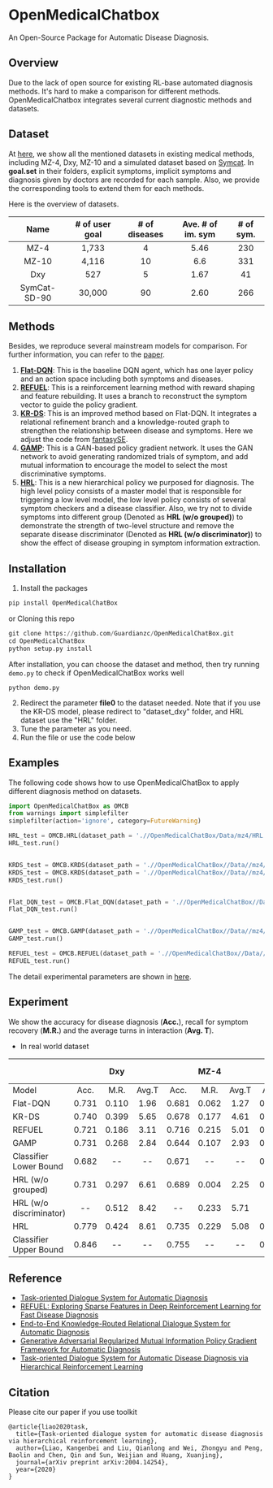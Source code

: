 # OpenMedicalChatbox

An Open-Source Package for Automatic Disease Diagnosis.

## Overview

Due to the lack of open source for existing RL-base automated diagnosis methods. It's hard to make a comparison for different methods. OpenMedicalChatbox integrates several current diagnostic methods and datasets.

## Dataset

At [here](./Data/Readme.md), we show all the mentioned datasets in existing medical methods, including MZ-4, Dxy, MZ-10 and a simulated dataset based on [Symcat](http://www.symcat.com/). In **goal.set** in their folders, explicit symptoms, implicit symptoms and diagnosis given by doctors are recorded for each sample. Also, we provide the corresponding tools to extend them for each methods. 

Here is the overview of datasets.

|     Name     | # of user goal | # of diseases | Ave. # of im. sym | # of sym. |
| :----------: | :------------: | :-----------: | :---------------: | :-------: |
|     MZ-4     |     1,733      |       4       |       5.46        |    230    |
|    MZ-10     |     4,116      |      10       |       6.6        |    331    |
|     Dxy      |      527       |       5       |       1.67        |    41     |
| SymCat-SD-90 |     30,000     |      90       |       2.60        |    266    |

 

## Methods

Besides, we reproduce several mainstream models for comparison. For further information, you can refer to the [paper](./paper/).

1. **[Flat-DQN](http://www.aclweb.org/anthology/P18-2033)**: This is the baseline DQN agent, which has one layer policy and an action space including both symptoms and diseases. 
2. **[REFUEL](https://proceedings.neurips.cc/paper/2018/hash/b5a1d925221b37e2e399f7b319038ba0-Abstract.html)**: This is a reinforcement learning method with reward shaping and feature rebuilding. It uses a branch to reconstruct the symptom vector to guide the policy gradient. 
3. **[KR-DS](https://ojs.aaai.org/index.php/AAAI/article/view/4722)**: This is an improved method based on Flat-DQN. It integrates a relational refinement branch and a knowledge-routed graph to strengthen the relationship between disease and symptoms. Here we adjust the code from [fantasySE](https://github.com/fantasySE/Dialogue-System-for-Automatic-Diagnosis).
4. **[GAMP](https://ojs.aaai.org/index.php/AAAI/article/view/5456)**: This is a GAN-based policy gradient network. It uses the GAN network to avoid generating randomized trials of symptom, and add mutual information to encourage the model to select the most discriminative symptoms.
5. **[HRL](https://arxiv.org/abs/2004.14254)**: This is a new hierarchical policy we purposed for diagnosis. The high level policy consists of a master model that is responsible for triggering a low level model, the low level policy consists of several symptom checkers and a disease classifier. Also, we try not to divide symptoms into different group (Denoted as **HRL (w/o grouped)**) to demonstrate the strength of two-level structure and remove the separate disease discriminator (Denoted as **HRL (w/o discriminator)**) to show the effect of disease grouping in symptom information extraction.



## Installation

1. Install the packages
```python 
pip install OpenMedicalChatBox
```
   or Cloning this repo

```python
git clone https://github.com/Guardianzc/OpenMedicalChatBox.git
cd OpenMedicalChatBox
python setup.py install
```

After installation, you can choose the dataset and method, then try running  ` demo.py` to check if OpenMedicalChatBox works well

```
python demo.py
```



2. Redirect the parameter **file0**  to the dataset needed. Note that if you use the KR-DS model, please redirect to "dataset_dxy" folder, and HRL dataset use the "HRL" folder.
3. Tune the parameter as you need.
4. Run the file or use the code below



## Examples

The following code shows how to use OpenMedicalChatBox to apply different diagnosis method on datasets.

```python
import OpenMedicalChatBox as OMCB
from warnings import simplefilter
simplefilter(action='ignore', category=FutureWarning)

HRL_test = OMCB.HRL(dataset_path = './/OpenMedicalChatBox/Data/mz4/HRL', model_save_path = './simulate//', groups = 2, model_load_path = './simulate/DQN/checkpoint/0411092858_MZ-10_agenthrljoint2_T20_ss100_lr0.0005_RFS20_RFF0_RFNCY0_RFIRS30_RFRA-4_RFRMT-100_gamma1_gammaW0.9_epsilon0.1_crs0_wfrs1_RID0/model_d10agenthrljoint2_s0.299_r-20.951_t9.5_mr0.007_mr2-0.004_e-0.pkl', cuda_idx = 1, train_mode = False)
HRL_test.run()


KRDS_test = OMCB.KRDS(dataset_path = './/OpenMedicalChatBox//Data//mz4//dataset_dxy//', model_save_path = './simulate//', model_load_path = None, cuda_idx = 1, warm_start = 1, train_mode = True)
KRDS_test = OMCB.KRDS(dataset_path = './/OpenMedicalChatBox//Data//mz4//dataset_dxy//', model_save_path = './simulate//', model_load_path = './simulate/test_2_2_0.403_1.977_0.060.pth.tar', cuda_idx = 1, warm_start = 1, train_mode = False)
KRDS_test.run()


Flat_DQN_test = OMCB.Flat_DQN(dataset_path = './/OpenMedicalChatBox//Data//mz4//', model_save_path = './simulate//',  model_load_path = '/remote-home/czhong/RL/DISCOpen-MedBox/simulate/DQN/checkpoint/0411114102_MZ-10_agentdqn_T20_ss100_lr0.0005_RFS20_RFF0_RFNCY0_RFIRS6_RFRA-4_RFRMT-100_gamma1_gammaW0.9_epsilon0.1_crs0_wfrs1_RID0/model_d10agentdqn_s0.299_r6.417_t2.5_mr0.024_mr2-0.014_e-2.pkl', cuda_idx = 1, warm_start=True ,train_mode = True)
Flat_DQN_test.run()


GAMP_test = OMCB.GAMP(dataset_path = './/OpenMedicalChatBox//Data//mz4//', model_save_path = './simulate//', model_load_path = './simulate/0411125423/s0.612_obj2.652_t2.954_mr0.107_outs0.183_e-0', cuda_idx = 0, train_mode = True)
GAMP_test.run()

REFUEL_test = OMCB.REFUEL(dataset_path = './/OpenMedicalChatBox//Data//mz4//', model_save_path = './simulate//', model_load_path = './simulate/0411132328/s9.043_obj-16.433_t1.0_mr0.0_outs0.0_e-1.pkl', cuda_idx = 0, train_mode = True)
REFUEL_test.run()

```

 

The detail experimental parameters are shown in [here](./OpenMedicalChatBox/Readme.md).



## Experiment

We show the accuracy for disease diagnosis (**Acc.**), recall for symptom recovery (**M.R.**) and the average turns in interaction (**Avg. T**).

- In real world dataset

|                         |       |  Dxy  |       |       | MZ-4  |       |       | MZ-10 |       |
| :---------------------- | :---: | :---: | :---: | :---: | :---: | :---: | :---: | :---: | :---: |
| Model                   | Acc.  | M.R.  | Avg.T | Acc.  | M.R.  | Avg.T | Acc.  | M.R.  | Avg.T |
| Flat-DQN                | 0.731 | 0.110 | 1.96  | 0.681 | 0.062 | 1.27  | 0.408 | 0.047 | 9.75  |
| KR-DS                   | 0.740 | 0.399 | 5.65  | 0.678 | 0.177 | 4.61  | 0.485 | 0.279 | 5.95  |
| REFUEL                  | 0.721 | 0.186 | 3.11  | 0.716 | 0.215 | 5.01  | 0.505 | 0.262 | 5.50  |
| GAMP                    | 0.731 | 0.268 | 2.84  | 0.644 | 0.107 | 2.93  | 0.500 | 0.067 | 1.78  |
| Classifier Lower Bound  | 0.682 |  --   |  --   | 0.671 |  --   |  --   | 0.532 |  --   |  --   |
| HRL (w/o grouped)       | 0.731 | 0.297 | 6.61  | 0.689 | 0.004 | 2.25  | 0.540 | 0.114 | 4.59  |
| HRL (w/o discriminator) |  --   | 0.512 | 8.42  |  --   | 0.233 | 5.71  |  --   | 0.330 | 8.75  |
| HRL                     | 0.779 | 0.424 | 8.61  | 0.735 | 0.229 | 5.08  | 0.556 | 0.295 | 6.99  |
| Classifier Upper Bound  | 0.846 |  --   |  --   | 0.755 |  --   |  --   | 0.612 |  --   |  --   |



## Reference

- [Task-oriented Dialogue System for Automatic Diagnosis](https://aclanthology.org/P18-2033.pdf)
- [REFUEL: Exploring Sparse Features in Deep Reinforcement Learning for Fast Disease Diagnosis](https://proceedings.neurips.cc/paper/2018/hash/b5a1d925221b37e2e399f7b319038ba0-Abstract.html)
- [End-to-End Knowledge-Routed Relational Dialogue System for Automatic Diagnosis](https://ojs.aaai.org/index.php/AAAI/article/view/4722)
- [Generative Adversarial Regularized Mutual Information Policy Gradient Framework for Automatic Diagnosis](https://ojs.aaai.org/index.php/AAAI/article/view/5456)
- [Task-oriented Dialogue System for Automatic Disease Diagnosis via Hierarchical Reinforcement Learning](https://arxiv.org/abs/2004.14254)



## Citation

Please cite our paper if you use toolkit

```
@article{liao2020task,
  title={Task-oriented dialogue system for automatic disease diagnosis via hierarchical reinforcement learning},
  author={Liao, Kangenbei and Liu, Qianlong and Wei, Zhongyu and Peng, Baolin and Chen, Qin and Sun, Weijian and Huang, Xuanjing},
  journal={arXiv preprint arXiv:2004.14254},
  year={2020}
}
```


